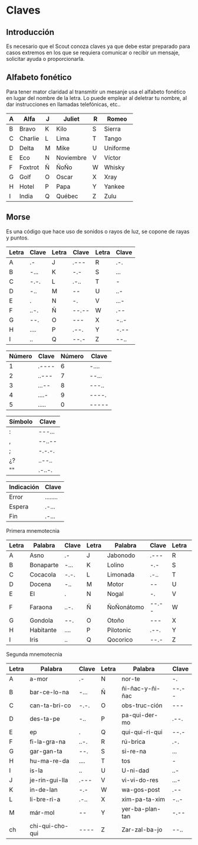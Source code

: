 # Claves

## Introducción

Es necesario que el Scout conoza claves ya que debe estar preparado para casos extremos en los que se requiera comunicar o recibir un mensaje, solicitar ayuda o proporcionarla.

## Alfabeto fonético

Para tener mator claridad al transmitir un mesanje usa el alfabeto fonético en lugar del nombre de la letra. Lo puede emplear al deletrar tu nombre, al dar instrucciones en llamadas telefónicas, etc..

|A|Alfa   |J|Juliet   |R|Romeo   |
|-|-------|-|---------|-|--------|
|B|Bravo  |K|Kilo     |S|Sierra  |
|C|Charlie|L|Lima     |T|Tango   |
|D|Delta  |M|Mike     |U|Uniforme|
|E|Eco    |N|Noviembre|V|Víctor  |
|F|Foxtrot|Ñ|ÑoÑo     |W|Whisky  |
|G|Golf   |O|Oscar    |X|Xray    |
|H|Hotel  |P|Papa     |Y|Yankee  |
|I|India  |Q|Québec   |Z|Zulu    |

## Morse

Es una código que hace uso de sonidos o rayos de luz, se copone de rayas y puntos.

|Letra|  Clave |Letra| Clave |Letra | Clave  |
|-----|--------|-----|-------|------|--------|
|A    | .-     |J    | .---  |R     | .-.    |
|B    | -...   |K    | -.-   |S     | ...    |
|C    | -.-.   |L    | .-..  |T     |  -     |
|D    | -..    |M    | --    |U     | ..-    |
|E    | .      |N    | -.    |V     | ...-   |
|F    | ..-.   |Ñ    | --.-- |W     | .--    |
|G    | --.    |O    | ---   |X     | -..-   |
|H    | ....   |P    | .--.  |Y     | -.--   |
|I    | ..     |Q    | --.-  |Z     | --..   |

|Número|Clave   |Número|Clave  |
|------|--------|------|-------|
|1     | .----  |6     | -.... |
|2     | ..---  |7     | --... |
|3     | ...--  |8     | ---.. |
|4     | ....-  |9     | ----. |
|5     | .....  |0     | ----- |

|Símbolo|Clave  |
|------|--------|
|:     | ---... |        
|,     | --..-- |
|;     | -.-.-. |
|¿?    | ..--.. |
|""    | .-..-. |

|Indicación|Clave     |
|----------|----------|
|Error     | ........ |
|Espera    | .-...    |
|Fin       | .-...    |

Primera mnemotecnia

|Letra|Palabra   | Clave |Letra|Palabra    | Clave |Letra|Palabra     | Clave  |
|-----|----------|-------|-----|-----------|-------|-----|------------|--------|
|A    |Asno      | .-    |J    |Jabonodo   | .---  |R    |Ramona      | .-.   |
|B    |Bonaparte | -...  |K    |Lolino     | -.-   |S    |Silavaierra | ...   |
|C    |Cocacola  | -.-.  |L    |Limonada   | .-..  |T    |Tos         |  -    |
|D    |Docena    | -..   |M    | Motor     | --    |U    |Unicos      | ..-   |
|E    |El        | .     |N    |Nogal      | -.    |V    |Ventilador  | ...-  |
|F    |Faraona   | ..-.  |Ñ    |ÑoÑonátomo | --.-- |W    |Wagospost   | .--   |
|G    |Gondola   | --.   |O    |Otoño      |  ---  |X    |Xochomilco  | -..-  |
|H    |Habitante | ....  |P    |Pilotonic  |  .--. |Y    |Yo te soplo | -.--  |
|I    |Iris      | ..    |Q    |Qocorico   | --.-  |Z    |Zozobrada   | --..  |



    

Segunda mnemotecnia


|Letra|Palabra        | Clave |Letra|Palabra         | Clave |
|-----|---------------|-------|-----|----------------|-------|
|A    |a-mor          | .-    |N    |nor-te          | -.    |
|B    |bar-ce-lo-na   | -...  |Ñ    |ñi-ñac-y-ñi-ñac | --.-- |
|C    |can-ta-bri-co  | -.-.  |O    |obs-truc-ción   | ---   |
|D    |des-ta-pe      | -..   |P    |pa-qui-der-mo   | .--.  |
|E    |ep             | .     |Q    |qui-qui-ri-qui  | --.-  |
|F    |fi-la-gra-na   | ..-.  |R    |rú-brica        | .-.   |
|G    |gar-gan-ta     | --.   |S    |si-re-na        | ...   |
|H    |hu-ma-re-da    | ....  |T    |tos             |  -    |
|I    |is-la          | ..    |U    |U-ni-dad        | ..-   |
|J    |je-rin-gui-lla | .---  |V    |vi-vi-do-res    | ...-  |
|K    |in-de-lan      | -.-   |W    |wa-gos-post     | .--   |
|L    |li-bre-ri-a    | .-..  |X    |xim-pa-ta-xim   | -..-  |
|M    |már-mol        | --    |Y    |yer-ba-plan-tan | -.--  |
|ch   |chi-qui-cho-qui| ----  |Z    |Zar-zal-ba-jo   | --..  |

 
  
  
  

 
  
  